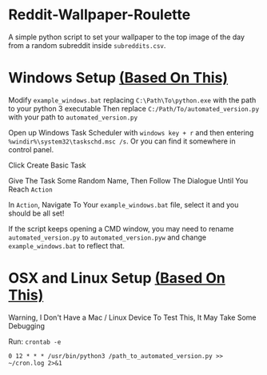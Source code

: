 # Reddit-Wallpaper-Roulette
A simple python script to set your wallpaper to the top image of the day from a random subreddit inside `subreddits.csv`.

# Windows Setup [(Based On This)](https://datatofish.com/python-script-windows-scheduler/)
Modify `example_windows.bat` replacing `C:\Path\To\python.exe` with the path to your python 3 executable
Then replace `C:/Path/To/automated_version.py` with your path to `automated_version.py`

Open up Windows Task Scheduler with `windows key + r` and then entering `%windir%\system32\taskschd.msc /s`. Or you can find it somewhere in control panel.

Click Create Basic Task

Give The Task Some Random Name, Then Follow The Dialogue Until You Reach `Action` 

In `Action`, Navigate To Your `example_windows.bat` file, select it and you should be all set!

If the script keeps opening a CMD window, you may need to rename `automated_version.py` to `automated_version.pyw` and change `example_windows.bat` to reflect that. 


# OSX and Linux Setup [(Based On This)](https://medium.com/@gavinwiener/how-to-schedule-a-python-script-cron-job-dea6cbf69f4e)

Warning, I Don't Have a Mac / Linux Device To Test This, It May Take Some Debugging

Run:
`crontab -e`

`0 12 * * * /usr/bin/python3 /path_to_automated_version.py >> ~/cron.log 2>&1`
